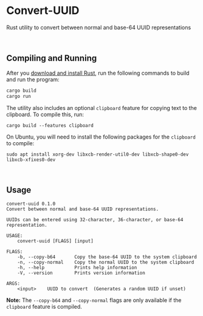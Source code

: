 # Convert-UUID

Rust utility to convert between normal and base-64 UUID representations

<br />

## Compiling and Running

After you [download and install Rust](https://www.rust-lang.org/tools/install), run the following commands to build and run the program:

```bash
cargo build
cargo run
```

The utility also includes an optional `clipboard` feature for copying text to the clipboard.
To compile this, run:

```
cargo build --features clipboard
```

On Ubuntu, you will need to install the following packages for the `clipboard` to compile:

```
sudo apt install xorg-dev libxcb-render-util0-dev libxcb-shape0-dev libxcb-xfixes0-dev
```

<br />

## Usage

```
convert-uuid 0.1.0
Convert between normal and base-64 UUID representations.

UUIDs can be entered using 32-character, 36-character, or base-64 representation.

USAGE:
    convert-uuid [FLAGS] [input]

FLAGS:
    -b, --copy-b64       Copy the base-64 UUID to the system clipboard
    -n, --copy-normal    Copy the normal UUID to the system clipboard
    -h, --help           Prints help information
    -V, --version        Prints version information

ARGS:
    <input>    UUID to convert  (Generates a random UUID if unset)
```

**Note:** The `--copy-b64` and `--copy-normal` flags are only available if the `clipboard` feature is compiled.
